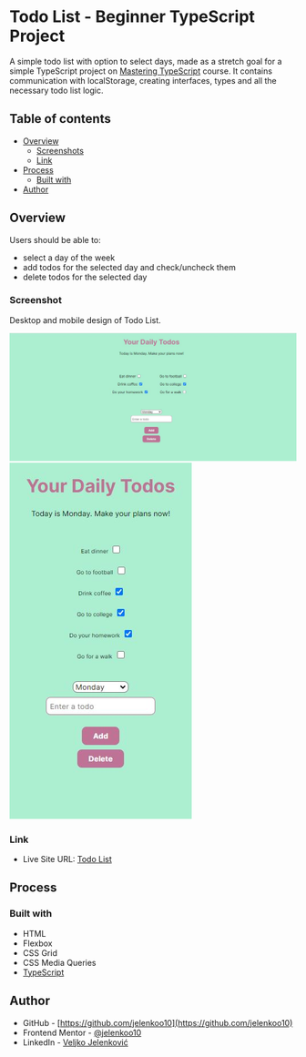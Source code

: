 # Todo List - Beginner TypeScript Project

A simple todo list with option to select days, made as a stretch goal for a simple TypeScript project on [Mastering TypeScript](https://www.udemy.com/course/learn-typescript/) course. It contains communication with localStorage, creating interfaces, types and all the necessary todo list logic.

## Table of contents

- [Overview](#overview)
  - [Screenshots](#screenshots)
  - [Link](#link)
- [Process](#process)
  - [Built with](#built-with)
- [Author](#author)

## Overview

Users should be able to:

- select a day of the week
- add todos for the selected day and check/uncheck them
- delete todos for the selected day

### Screenshot

Desktop and mobile design of Todo List.

![](./images/desktop.JPG)
![](./images/Mobile.JPG)

### Link

- Live Site URL: [Todo List](https://jelenkoo10.github.io/todo-list/)

## Process

### Built with

- HTML
- Flexbox
- CSS Grid
- CSS Media Queries
- [TypeScript](https://www.typescriptlang.org/)

## Author

- GitHub - [https://github.com/jelenkoo10](https://github.com/jelenkoo10)
- Frontend Mentor - [@jelenkoo10](https://www.frontendmentor.io/profile/jelenkoo10)
- LinkedIn - [Veljko Jelenković](https://www.linkedin.com/in/veljko-jelenkovi%C4%87-182981250/)
